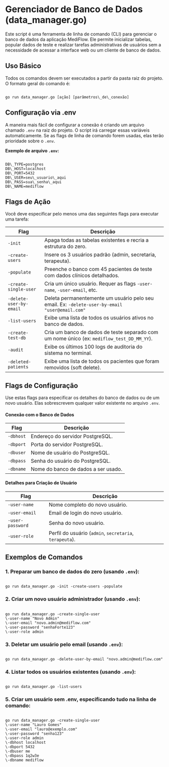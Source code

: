 # Gerenciador de Banco de Dados (data_manager.go)

Este script é uma ferramenta de linha de comando (CLI) para gerenciar o banco de dados da aplicação MediFlow. Ele permite inicializar tabelas, popular dados de teste e realizar tarefas administrativas de usuários sem a necessidade de acessar a interface web ou um cliente de banco de dados.

## Uso Básico

Todos os comandos devem ser executados a partir da pasta raiz do projeto. O formato geral do comando é:

```

go run data_manager.go [ação] [parâmetros\_de\_conexão]

```

## Configuração via .env

A maneira mais fácil de configurar a conexão é criando um arquivo chamado `.env` na raiz do projeto. O script irá carregar essas variáveis automaticamente. Se as flags de linha de comando forem usadas, elas terão prioridade sobre o `.env`.

**Exemplo de arquivo `.env`:**
```

DB\_TYPE=postgres
DB\_HOST=localhost
DB\_PORT=5432
DB\_USER=seu\_usuario\_aqui
DB\_PASS=sua\_senha\_aqui
DB\_NAME=mediflow

```

## Flags de Ação

Você deve especificar pelo menos uma das seguintes flags para executar uma tarefa:

| Flag                   | Descrição                                                                        |
| ---------------------- | ---------------------------------------------------------------------------------- |
| `-init`                | Apaga todas as tabelas existentes e recria a estrutura do zero.                    |
| `-create-users`        | Insere os 3 usuários padrão (admin, secretaria, terapeuta).                        |
| `-populate`            | Preenche o banco com 45 pacientes de teste com dados clínicos detalhados.          |
| `-create-single-user`  | Cria um único usuário. Requer as flags `-user-name`, `-user-email`, etc.           |
| `-delete-user-by-email`| Deleta permanentemente um usuário pelo seu email. Ex: `-delete-user-by-email "user@email.com"` |
| `-list-users`          | Exibe uma lista de todos os usuários ativos no banco de dados.                     |
| `-create-test-db`      | Cria um banco de dados de teste separado com um nome único (ex: `mediflow_test_DD_MM_YY`). |
| `-audit`               | Exibe os últimos 100 logs de auditoria do sistema no terminal.                     |
| `-deleted-patients`    | Exibe uma lista de todos os pacientes que foram removidos (soft delete).           |

## Flags de Configuração

Use estas flags para especificar os detalhes do banco de dados ou de um novo usuário. Elas sobrescrevem qualquer valor existente no arquivo `.env`.

#### Conexão com o Banco de Dados

| Flag      | Descrição                           |
| --------- | ----------------------------------- |
| `-dbhost` | Endereço do servidor PostgreSQL.    |
| `-dbport` | Porta do servidor PostgreSQL.       |
| `-dbuser` | Nome de usuário do PostgreSQL.      |
| `-dbpass` | Senha do usuário do PostgreSQL.     |
| `-dbname` | Nome do banco de dados a ser usado. |

#### Detalhes para Criação de Usuário

| Flag            | Descrição                                         |
| --------------- | --------------------------------------------------- |
| `-user-name`    | Nome completo do novo usuário.                      |
| `-user-email`   | Email de login do novo usuário.                     |
| `-user-password`| Senha do novo usuário.                              |
| `-user-role`    | Perfil do usuário (`admin`, `secretaria`, `terapeuta`). |

## Exemplos de Comandos

### 1. Preparar um banco de dados do zero (usando `.env`):

```

go run data_manager.go -init -create-users -populate

```

### 2. Criar um novo usuário administrador (usando `.env`):

```

go run data_manager.go -create-single-user  
\-user-name "Novo Admin"  
\-user-email "novo.admin@mediflow.com"  
\-user-password "senhaForte123"  
\-user-role admin

```

### 3. Deletar um usuário pelo email (usando `.env`):

```

go run data_manager.go -delete-user-by-email "novo.admin@mediflow.com"

```

### 4. Listar todos os usuários existentes (usando `.env`):

```

go run data_manager.go -list-users

```

### 5. Criar um usuário **sem .env**, especificando tudo na linha de comando:

```

go run data_manager.go -create-single-user  
\-user-name "Lauro Gomes"  
\-user-email "lauro@exemplo.com"  
\-user-password "senha123"  
\-user-role admin  
\-dbhost localhost  
\-dbport 5432  
\-dbuser me  
\-dbpass 1q2w3e  
\-dbname mediflow

```
